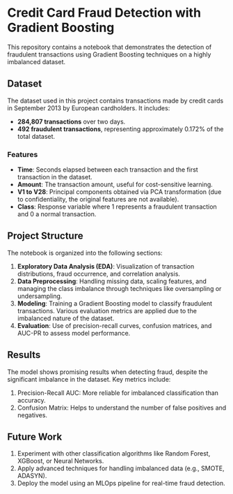 # Credit Card Fraud Detection with Gradient Boosting

This repository contains a notebook that demonstrates the detection of fraudulent transactions using Gradient Boosting techniques on a highly imbalanced dataset.

## Dataset

The dataset used in this project contains transactions made by credit cards in September 2013 by European cardholders. It includes:

- **284,807 transactions** over two days.
- **492 fraudulent transactions**, representing approximately 0.172% of the total dataset.

### Features

- **Time**: Seconds elapsed between each transaction and the first transaction in the dataset.
- **Amount**: The transaction amount, useful for cost-sensitive learning.
- **V1 to V28**: Principal components obtained via PCA transformation (due to confidentiality, the original features are not available).
- **Class**: Response variable where 1 represents a fraudulent transaction and 0 a normal transaction.

## Project Structure

The notebook is organized into the following sections:

1. **Exploratory Data Analysis (EDA)**: Visualization of transaction distributions, fraud occurrence, and correlation analysis.
2. **Data Preprocessing**: Handling missing data, scaling features, and managing the class imbalance through techniques like oversampling or undersampling.
3. **Modeling**: Training a Gradient Boosting model to classify fraudulent transactions. Various evaluation metrics are applied due to the imbalanced nature of the dataset.
4. **Evaluation**: Use of precision-recall curves, confusion matrices, and AUC-PR to assess model performance.

## Results

The model shows promising results when detecting fraud, despite the significant imbalance in the dataset. Key metrics include:

  1. Precision-Recall AUC: More reliable for imbalanced classification than accuracy.
  2. Confusion Matrix: Helps to understand the number of false positives and negatives.

## Future Work
 1. Experiment with other classification algorithms like Random Forest, XGBoost, or Neural Networks.
 2. Apply advanced techniques for handling imbalanced data (e.g., SMOTE, ADASYN).
 3. Deploy the model using an MLOps pipeline for real-time fraud detection.
   
